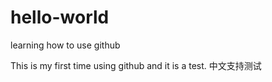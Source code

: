 # hello-world
learning how to use github

This is my first time using github and it is a test.
中文支持测试
